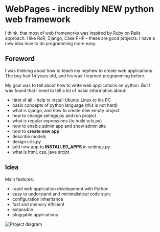 WebPages - incredibly NEW python web framework
=======

I think, that most of web frameworks was inspired by Ruby on Rails approach.
I like RoR, Django, Cake PHP - these are good projects.
I have a new idea how to do programming more easy.


Foreword
--------
I was thinking about how to teach my nephew to create web applications. The boy had 14 years old, and his was't learned programming before.

My goal was to tell about how to write web applications on python. But I was found that I need to tell a lot of basic information about:
 - hirst of all - help to install Ubuntu Linux to his PC
 - basic concepts of python language (this is not hard)
 - what is django, and how to create new empty project
 - how to change setings.py and run project
  - what is regular expressions (to build urls.py)
  - how to enable admin app and show admin site
 - how to **create new app**
  - describe models
  - design urls.py
  - add new app to **INSTALLED_APPS** in settings.py
 - what is html, css, java srcipt


Idea
--------

Main features:
 - rapid web application development with Python
 - easy to understand and minimalistical code style
 - configuration inheritance
 - fast and memory efficient
 - extansible
 - pluggable applications

![Project diagram](https://raw.github.com/1st/webpages/master/rapidpy_framework_diagram.png "Project diagram")
